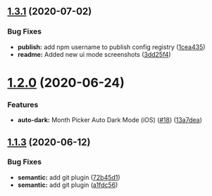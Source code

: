 ## [1.3.1](https://github.com/gusparis/react-native-month-year-picker/compare/v1.3.0...v1.3.1) (2020-07-02)


### Bug Fixes

* **publish:** add npm username to publish config registry ([1cea435](https://github.com/gusparis/react-native-month-year-picker/commit/1cea435fc65276e1afcd6b239dd9079b8a72492d))
* **readme:** Added new ui mode screenshots ([3dd25f4](https://github.com/gusparis/react-native-month-year-picker/commit/3dd25f4296033ad008f4d4c8a727e603b2b94015))

# [1.2.0](https://github.com/gusparis/react-native-month-year-picker/compare/v1.1.3...v1.2.0) (2020-06-24)


### Features

* **auto-dark:** Month Picker Auto Dark Mode (iOS) ([#18](https://github.com/gusparis/react-native-month-year-picker/issues/18)) ([13a7dea](https://github.com/gusparis/react-native-month-year-picker/commit/13a7deafdbcaa3e0ad72f3bd69f2f52e2997cf1a))

## [1.1.3](https://github.com/gusparis/react-native-month-year-picker/compare/v1.1.2...v1.1.3) (2020-06-12)


### Bug Fixes

* **semantic:** add git plugin ([72b45d1](https://github.com/gusparis/react-native-month-year-picker/commit/72b45d1f4c18092b22f43d90851e953d3f228752))
* **semantic:** add git plugin ([a1fdc56](https://github.com/gusparis/react-native-month-year-picker/commit/a1fdc56152c59e3e79e9e686b73f0562cdf8250d))

